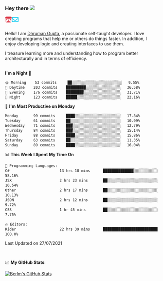 ### Hey there <img src="https://media.giphy.com/media/hvRJCLFzcasrR4ia7z/giphy.gif" width="25px">

<a href="https://itch.io/profile/berlm">
  <img align="left" alt="Berlm's Itch" width="22px" src="/assets/itch-io.svg" />
</a>
<a href="mailto:ceo@berlm.me">
  <img align="left" alt="Email Berlm" width="22px" src="/assets/envelope.svg" />
</a>

<br />  
<br />  
  
Hello! I am [Dhruman Gupta](https://berlm.me/), a passionate self-taught developer. I love creating programs that help me or others do things faster. In addition, I enjoy developing logic and creating interfaces to use them.  

I treasure learning more and understanding how to program better architecturally and in terms of efficiency.  
<br />

<!--START_SECTION:waka-->
**I'm a Night 🦉** 

```text
🌞 Morning    53 commits     ██░░░░░░░░░░░░░░░░░░░░░░░   9.55% 
🌆 Daytime    203 commits    █████████░░░░░░░░░░░░░░░░   36.58% 
🌃 Evening    176 commits    ████████░░░░░░░░░░░░░░░░░   31.71% 
🌙 Night      123 commits    █████░░░░░░░░░░░░░░░░░░░░   22.16%

```
📅 **I'm Most Productive on Monday** 

```text
Monday       99 commits     ████░░░░░░░░░░░░░░░░░░░░░   17.84% 
Tuesday      61 commits     ██░░░░░░░░░░░░░░░░░░░░░░░   10.99% 
Wednesday    71 commits     ███░░░░░░░░░░░░░░░░░░░░░░   12.79% 
Thursday     84 commits     ███░░░░░░░░░░░░░░░░░░░░░░   15.14% 
Friday       88 commits     ████░░░░░░░░░░░░░░░░░░░░░   15.86% 
Saturday     63 commits     ██░░░░░░░░░░░░░░░░░░░░░░░   11.35% 
Sunday       89 commits     ████░░░░░░░░░░░░░░░░░░░░░   16.04%

```


📊 **This Week I Spent My Time On** 

```text
💬 Programming Languages: 
C#                       13 hrs 10 mins      ██████████████░░░░░░░░░░░   58.16% 
JSX                      2 hrs 23 mins       ██░░░░░░░░░░░░░░░░░░░░░░░   10.54% 
Other                    2 hrs 17 mins       ██░░░░░░░░░░░░░░░░░░░░░░░   10.13% 
JSON                     2 hrs 12 mins       ██░░░░░░░░░░░░░░░░░░░░░░░   9.72% 
CSS                      1 hr 45 mins        ██░░░░░░░░░░░░░░░░░░░░░░░   7.75%

🔥 Editors: 
Rider                    22 hrs 39 mins      █████████████████████████   100.0%

```


 Last Updated on 27/07/2021
<!--END_SECTION:waka-->
<br />  

📈 **My GitHub Stats**:  

[![Berlm's GitHub Stats](https://github-readme-stats.vercel.app/api?username=dhrumangupta&theme=gotham&show_icons=true&count_private=true)](https://berlm.me)
